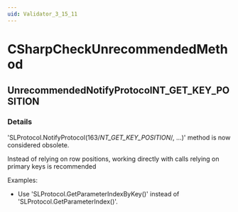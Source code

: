 ```yaml
---
uid: Validator_3_15_11
---
```


# CSharpCheckUnrecommendedMethod

## UnrecommendedNotifyProtocolNT_GET_KEY_POSITION

<!-- Description, Properties, ... sections are auto-generated. -->
<!-- REPLACE ME AUTO-GENERATION -->

### Details

'SLProtocol.NotifyProtocol(163/*NT_GET_KEY_POSITION*/, ...)' method is now considered obsolete.

Instead of relying on row positions, working directly with calls relying on primary keys is recommended

Examples:
 - Use 'SLProtocol.GetParameterIndexByKey()' instead of 'SLProtocol.GetParameterIndex()'.

<!-- Uncomment to add example code -->
<!--### Example code-->
